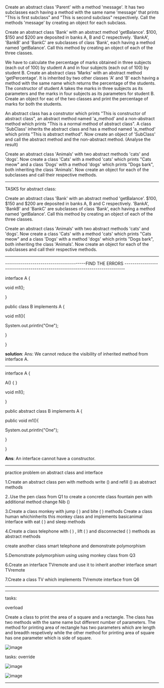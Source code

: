 Create an abstract class 'Parent' with a method 'message'. It has two subclasses each having a method with the same name 'message' that prints "This is first subclass" and "This is second subclass" respectively. Call the methods 'message' by creating an object for each subclass.

Create an abstract class 'Bank' with an abstract method 'getBalance'. $100, $150 and $200 are deposited in banks A, B and C respectively. 'BankA', 'BankB' and 'BankC' are subclasses of class 'Bank', each having a method named 'getBalance'. Call this method by creating an object of each of the three classes.

We have to calculate the percentage of marks obtained in three subjects (each out of 100) by student A and in four subjects (each out of 100) by student B. Create an abstract class 'Marks' with an abstract method 'getPercentage'. It is inherited by two other classes 'A' and 'B' each having a method with the same name which returns the percentage of the students. The constructor of student A takes the marks in three subjects as its parameters and the marks in four subjects as its parameters for student B. Create an object for eac of the two classes and print the percentage of marks for both the students.

An abstract class has a construtor which prints "This is constructor of abstract class", an abstract method named 'a_method' and a non-abstract method which prints "This is a normal method of abstract class". A class 'SubClass' inherits the abstract class and has a method named 'a_method' which prints "This is abstract method". Now create an object of 'SubClass' and call the abstract method and the non-abstract method. (Analyse the result)

Create an abstract class 'Animals' with two abstract methods 'cats' and 'dogs'. Now create a class 'Cats' with a method 'cats' which prints "Cats meow" and a class 'Dogs' with a method 'dogs' which prints "Dogs bark", both inheriting the class 'Animals'. Now create an object for each of the subclasses and call their respective methods.



--------------------------------------
TASKS for abstract class:

Create an abstract class 'Bank' with an abstract method 'getBalance'. $100, $150 and $200 are deposited in banks A, B and C respectively. 'BankA', 'BankB' and 'BankC' are subclasses of class 'Bank', each having a method named 'getBalance'. Call this method by creating an object of each of the three classes.

Create an abstract class 'Animals' with two abstract methods 'cats' and 'dogs'. Now create a class 'Cats' with a method 'cats' which prints "Cats meow" and a class 'Dogs' with a method 'dogs' which prints "Dogs bark", both inheriting the class 'Animals'. Now create an object for each of the subclasses and call their respective methods.

------------------------------------------------
-----------------------------------------FIND THE ERRORS ------------------------------------------------------------------------------

interface A {

 void m1();
 
}

public class B implements A {

void m1(){

  System.out.println("One"); 	
  
 }
 
}

**solution**: Ans: We cannot reduce the visibility of inherited method from interface A.

-----------------------------------------------------------------------------------------------------------------------
interface A {

 A() { }	
 
 void m1();
 
}

public abstract class B implements A {

public void m1(){

  System.out.println("One"); 	
  
 }
 
}

**Ans**: An interface cannot have a constructor.

-----------------------------------------------------------------------------------------------------------------------
practice problem on abstract class and interface

1.Create an abstract class pen with methods write () and refill () as abstract methods 

2..Use the pen class from Q1 to create a concrete class fountain pen with additional method change Nib ()

3.Create a class monkey with jump ( ) and bite ( ) methods
Create a class human whichinherits this monkey class and implements basicanimal interface with eat ( ) and sleep methods

4.Create a class telephone with ( ) , lift ( ) and disconnected ( ) methods as abstract methods

create another class smart telephone and demonstrate polymorphism 

5.Demonstrate polymorphism using using monkey  class from Q3 

6.Create an interface TVremote and use it to inherit another interface smart TVremote 

7.Create a class TV which implements TVremote interface from Q6

-----------------------------------------------------------------------------------------------------------------------
-------------------------------------------
tasks:

overload

Create a class to print the area of a square and a rectangle. The class has two methods with the same name but different number of parameters. The method for printing area of rectangle has two parameters which are length and breadth respetively while the other method for printing area of square has one parameter which is side of square.

 ![image](https://user-images.githubusercontent.com/90038032/236144329-6fdc499d-51d6-4701-8eec-cb66c9348c82.png)

 tasks: override
 
 ![image](https://user-images.githubusercontent.com/90038032/212380484-3d49fed7-1f67-43ba-b5d9-ca2580a81f1d.png)
  
![image](https://user-images.githubusercontent.com/90038032/212380642-032ee95e-9296-4626-bfa5-b5b9376e4de4.png)

------------------------------------------------------
